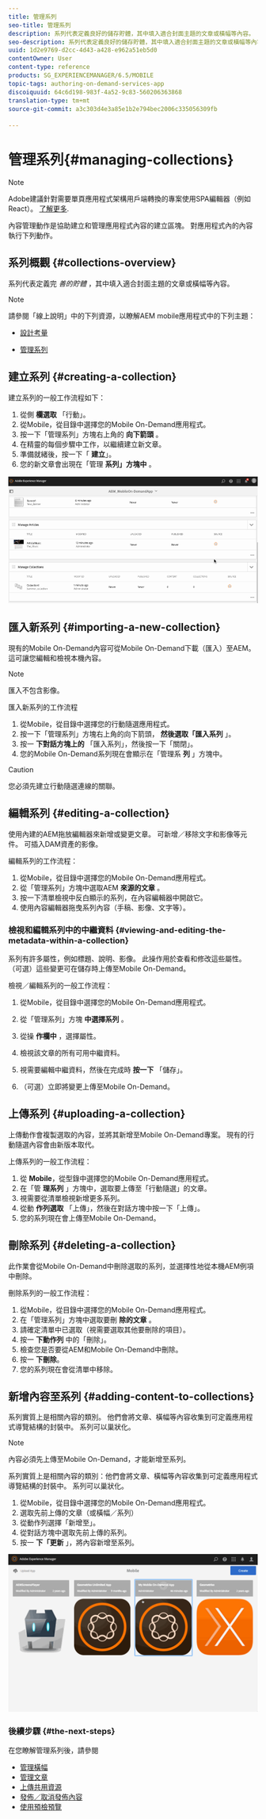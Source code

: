 ```yaml
---
title: 管理系列
seo-title: 管理系列
description: 系列代表定義良好的儲存貯體，其中填入適合封面主題的文章或橫幅等內容。 請依照本頁進一步瞭解。
seo-description: 系列代表定義良好的儲存貯體，其中填入適合封面主題的文章或橫幅等內容。 請依照本頁進一步瞭解。
uuid: 1d2e9769-d2cc-4d43-a428-e962a51eb5d0
contentOwner: User
content-type: reference
products: SG_EXPERIENCEMANAGER/6.5/MOBILE
topic-tags: authoring-on-demand-services-app
discoiquuid: 64c6d198-983f-4a52-9c83-560206363868
translation-type: tm+mt
source-git-commit: a3c303d4e3a85e1b2e794bec2006c335056309fb

---
```



# 管理系列{#managing-collections}

>[!NOTE]
>
>Adobe建議針對需要單頁應用程式架構用戶端轉換的專案使用SPA編輯器（例如React）。 [了解更多](/help/sites-developing/spa-overview.md).

內容管理動作是協助建立和管理應用程式內容的建立區塊。 對應用程式內的內容執行下列動作。

## 系列概觀 {#collections-overview}

系列代表定義完 *善的貯體* ，其中填入適合封面主題的文章或橫幅等內容。

>[!NOTE]
>
>請參閱「線上說明」中的下列資源，以瞭解AEM mobile應用程式中的下列主題：
>
>* [設計考量](https://helpx.adobe.com/digital-publishing-solution/help/design-app.html)
   >
   >
* [管理系列](https://helpx.adobe.com/digital-publishing-solution/help/creating-collections.html)
>



## 建立系列 {#creating-a-collection}

建立系列的一般工作流程如下：

1. 從側 **欄選取** 「行動」。
1. 從Mobile，從目錄中選擇您的Mobile On-Demand應用程式。
1. 按一下「管理系列」方塊右上角的 **向下箭頭** 。
1. 在精靈的每個步驟中工作，以繼續建立新文章。
1. 準備就緒後，按一下「 **建立**」。
1. 您的新文章會出現在「管理 **系列」方塊中** 。

![chlimage_1-1](assets/chlimage_1-1.gif)

## 匯入新系列 {#importing-a-new-collection}

現有的Mobile On-Demand內容可從Mobile On-Demand下載（匯入）至AEM。 這可讓您編輯和檢視本機內容。

>[!NOTE]
>
>匯入不包含影像。

匯入新系列的工作流程

1. 從Mobile，從目錄中選擇您的行動隨選應用程式。
1. 按一下「管理系列」方塊右上角的向下箭頭， **然後選取「匯入系列** 」。
1. 按一 **下對話方塊上的** 「匯入系列」，然後按一下「關閉」。
1. 您的Mobile On-Demand系列現在會顯示在「管理系 **列** 」方塊中。

>[!CAUTION]
>
>您必須先建立行動隨選連線的關聯。

## 編輯系列 {#editing-a-collection}

使用內建的AEM拖放編輯器來新增或變更文章。 可新增／移除文字和影像等元件。 可插入DAM資產的影像。

編輯系列的工作流程：

1. 從Mobile，從目錄中選擇您的Mobile On-Demand應用程式。
1. 從「管理系列」方塊中選取AEM **來源的文章** 。
1. 按一下清單檢視中反白顯示的系列，在內容編輯器中開啟它。
1. 使用內容編輯器拖曳系列內容（手稿、影像、文字等）。

### 檢視和編輯系列中的中繼資料 {#viewing-and-editing-the-metadata-within-a-collection}

系列有許多屬性，例如標題、說明、影像。 此操作用於查看和修改這些屬性。 （可選）這些變更可在儲存時上傳至Mobile On-Demand。

檢視／編輯系列的一般工作流程：

1. 從Mobile，從目錄中選擇您的Mobile On-Demand應用程式。
1. 從「管理系列」方塊 **中選擇系列** 。

1. 從操 **作欄中** ，選擇屬性。
1. 檢視該文章的所有可用中繼資料。
1. 視需要編輯中繼資料，然後在完成時 **按一下** 「儲存」。
1. （可選）立即將變更上傳至Mobile On-Demand。

## 上傳系列 {#uploading-a-collection}

上傳動作會複製選取的內容，並將其新增至Mobile On-Demand專案。 現有的行動隨選內容會由新版本取代。

上傳系列的一般工作流程：

1. 從 **Mobile**，從型錄中選擇您的Mobile On-Demand應用程式。
1. 在「管 **理系列** 」方塊中，選取要上傳至「行動隨選」的文章。
1. 視需要從清單檢視新增更多系列。
1. 從動 **作列選取** 「上傳」，然後在對話方塊中按一下「上傳」。
1. 您的系列現在會上傳至Mobile On-Demand。

## 刪除系列 {#deleting-a-collection}

此作業會從Mobile On-Demand中刪除選取的系列，並選擇性地從本機AEM例項中刪除。

刪除系列的一般工作流程：

1. 從Mobile，從目錄中選擇您的Mobile On-Demand應用程式。
1. 在「管理系列」方塊中選取要刪 **除的文章** 。
1. 請確定清單中已選取（視需要選取其他要刪除的項目）。
1. 按一 **下動作列** 中的「刪除」。
1. 檢查您是否要從AEM和Mobile On-Demand中刪除。
1. 按一 **下刪除**。
1. 您的系列現在會從清單中移除。

## 新增內容至系列 {#adding-content-to-collections}

系列實質上是相關內容的類別。 他們會將文章、橫幅等內容收集到可定義應用程式導覽結構的封裝中。 系列可以巢狀化。

>[!NOTE]
>
>內容必須先上傳至Mobile On-Demand，才能新增至系列。

系列實質上是相關內容的類別：他們會將文章、橫幅等內容收集到可定義應用程式導覽結構的封裝中。 系列可以巢狀化。

1. 從Mobile，從目錄中選擇您的Mobile On-Demand應用程式。
1. 選取先前上傳的文章（或橫幅／系列）
1. 從動作列選擇「新增至」。
1. 從對話方塊中選取先前上傳的系列。
1. 按一 **下「更新** 」，將內容新增至系列。

![chlimage_1-2](assets/chlimage_1-2.gif)

### 後續步驟 {#the-next-steps}

在您瞭解管理系列後，請參閱

* [管理橫幅](/help/mobile/mobile-on-demand-managing-banners.md)
* [管理文章](/help/mobile/mobile-on-demand-managing-articles.md)
* [上傳共用資源](/help/mobile/mobile-on-demand-shared-resources.md)
* [發佈／取消發佈內容](/help/mobile/mobile-on-demand-publishing-unpublishing.md)
* [使用預檢預覽](/help/mobile/aem-mobile-manage-ondemand-services.md)

